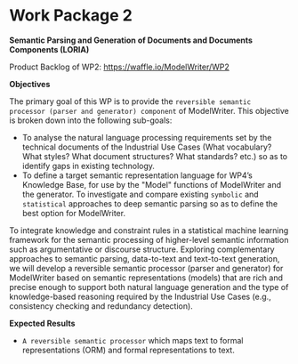 Work Package 2
===
**Semantic Parsing and Generation of Documents and Documents Components (LORIA)**

Product Backlog of WP2: https://waffle.io/ModelWriter/WP2

**Objectives**

The primary goal of this WP is to provide the `reversible semantic processor (parser and generator) component` of ModelWriter. This objective is broken down into the following sub-goals:
 *	To analyse the natural language processing requirements set by the technical documents of the Industrial Use Cases (What vocabulary? What styles? What document structures? What standards? etc.) so as to identify gaps in existing technology.
 *	To define a target semantic representation language for WP4’s Knowledge Base, for use by the "Model" functions of ModelWriter and the generator. To investigate and compare existing `symbolic` and `statistical` approaches to deep semantic parsing so as to define the best option for ModelWriter.

To integrate knowledge and constraint rules in a statistical machine learning framework for the semantic processing of higher-level semantic information such as argumentative or discourse structure. Exploring complementary approaches to semantic parsing, data-to-text and text-to-text generation, we will develop a reversible semantic processor (parser and generator) for ModelWriter  based on semantic representations (models) that are rich and precise enough to support both natural language generation and the type of knowledge-based reasoning required by the Industrial Use Cases (e.g., consistency checking and redundancy detection).

**Expected Results**
 * `A reversible semantic processor` which maps text to formal representations (ORM) and formal representations to text. 

